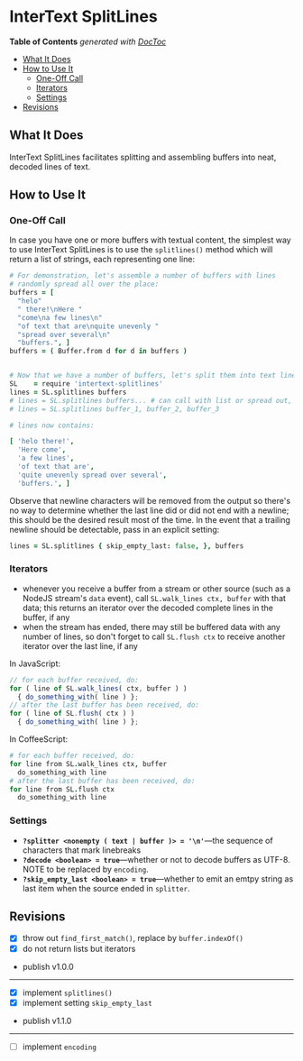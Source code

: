
# InterText SplitLines

<!-- START doctoc generated TOC please keep comment here to allow auto update -->
<!-- DON'T EDIT THIS SECTION, INSTEAD RE-RUN doctoc TO UPDATE -->
**Table of Contents**  *generated with [DocToc](https://github.com/thlorenz/doctoc)*

- [What It Does](#what-it-does)
- [How to Use It](#how-to-use-it)
  - [One-Off Call](#one-off-call)
  - [Iterators](#iterators)
  - [Settings](#settings)
- [Revisions](#revisions)

<!-- END doctoc generated TOC please keep comment here to allow auto update -->

## What It Does

InterText SplitLines facilitates splitting and assembling buffers into neat, decoded lines of text.

## How to Use It

### One-Off Call

In case you have one or more buffers with textual content, the simplest way to use InterText SplitLines
is to use the `splitlines()` method which will return a list of strings, each representing one line:


```coffee
# For demonstration, let's assemble a number of buffers with lines
# randomly spread all over the place:
buffers = [
  "helo"
  " there!\nHere "
  "come\na few lines\n"
  "of text that are\nquite unevenly "
  "spread over several\n"
  "buffers.", ]
buffers = ( Buffer.from d for d in buffers )


# Now that we have a number of buffers, let's split them into text lines:
SL    = require 'intertext-splitlines'
lines = SL.splitlines buffers
# lines = SL.splitlines buffers... # can call with list or spread out, as seen fit
# lines = SL.splitlines buffer_1, buffer_2, buffer_3

# lines now contains:

[ 'helo there!',
  'Here come',
  'a few lines',
  'of text that are',
  'quite unevenly spread over several',
  'buffers.', ]
```

Observe that newline characters will be removed from the output so there's no way to determine whether
the last line did or did not end with a newline; this should be the desired result most of the time. In
the event that a trailing newline should be detectable, pass in an explicit setting:

```coffee
lines = SL.splitlines { skip_empty_last: false, }, buffers
```

### Iterators

* whenever you receive a buffer from a stream or other source (such as a NodeJS stream's `data` event),
  call `SL.walk_lines ctx, buffer` with that data; this returns an iterator over the decoded complete lines
  in the buffer, if any
* when the stream has ended, there may still be buffered data with any number of lines, so don't forget to
  call `SL.flush ctx` to receive another iterator over the last line, if any

In JavaScript:

```js
// for each buffer received, do:
for ( line of SL.walk_lines( ctx, buffer ) )
  { do_something_with( line ) };
// after the last buffer has been received, do:
for ( line of SL.flush( ctx ) )
  { do_something_with( line ) };
```

In CoffeeScript:

```coffee
# for each buffer received, do:
for line from SL.walk_lines ctx, buffer
  do_something_with line
# after the last buffer has been received, do:
for line from SL.flush ctx
  do_something_with line
```

### Settings

* **`?splitter <nonempty ( text | buffer )> = '\n'`**—the sequence of characters that mark linebreaks
* **`?decode <boolean> = true`**—whether or not to decode buffers as UTF-8. NOTE to be replaced by
  `encoding`.
* **`?skip_empty_last <boolean> = true`**—whether to emit an emtpy string as last item when the source ended
  in `splitter`.


## Revisions

* [X] throw out `find_first_match()`, replace by `buffer.indexOf()`
* [X] do not return lists but iterators
* publish v1.0.0
---------------------------------------------------------------------
* [X] implement `splitlines()`
* [X] implement setting `skip_empty_last`
* publish v1.1.0
---------------------------------------------------------------------
* [ ] implement `encoding`




